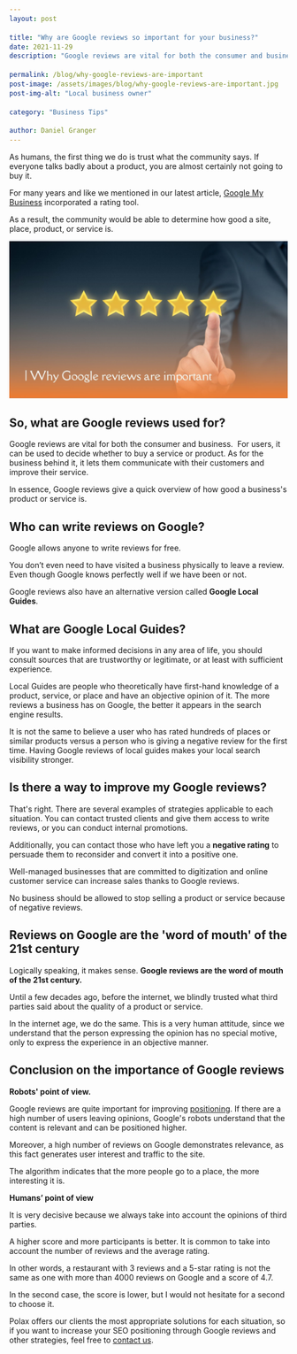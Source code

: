 ```yaml
---
layout: post

title: "Why are Google reviews so important for your business?"
date: 2021-11-29
description: "Google reviews are vital for both the consumer and business.  For users, it can be used to decide whether to buy a service or product. As for the business behind it, it lets them communicate with their customers and improve their service. In essence, Google reviews give a quick overview of how good a business's product or service is."

permalink: /blog/why-google-reviews-are-important
post-image: /assets/images/blog/why-google-reviews-are-important.jpg
post-img-alt: "Local business owner"

category: "Business Tips"

author: Daniel Granger
---
```



As humans, the first thing we do is trust what the community says. If everyone talks badly about a product, you are almost certainly not going to buy it.

For many years and like we mentioned in our latest article, [Google My Business](https://polax.co.uk/blog/a-guide-to-position-your-local-business-on-google-my-business) incorporated a rating tool.

As a result, the community would be able to determine how good a site, place, product, or service is.

![Local business owner](/assets/images/blog/why-google-reviews-are-important.jpg)

## So, what are Google reviews used for?

Google reviews are vital for both the consumer and business.  For users, it can be used to decide whether to buy a service or product. As for the business behind it, it lets them communicate with their customers and improve their service.

In essence, Google reviews give a quick overview of how good a business's product or service is.

## Who can write reviews on Google?

Google allows anyone to write reviews for free.

You don’t even need to have visited a business physically to leave a review. Even though Google knows perfectly well if we have been or not.

Google reviews also have an alternative version called **Google Local Guides**.

## What are Google Local Guides?

If you want to make informed decisions in any area of life, you should consult sources that are trustworthy or legitimate, or at least with sufficient experience.

Local Guides are people who theoretically have first-hand knowledge of a product, service, or place and have an objective opinion of it. The more reviews a business has on Google, the better it appears in the search engine results.

It is not the same to believe a user who has rated hundreds of places or similar products versus a person who is giving a negative review for the first time. Having Google reviews of local guides makes your local search visibility stronger.

## Is there a way to improve my Google reviews?

That's right. There are several examples of strategies applicable to each situation. You can contact trusted clients and give them access to write reviews, or you can conduct internal promotions.

Additionally, you can contact those who have left you a **negative rating** to persuade them to reconsider and convert it into a positive one.

Well-managed businesses that are committed to digitization and online customer service can increase sales thanks to Google reviews.

No business should be allowed to stop selling a product or service because of negative reviews.

## Reviews on Google are the 'word of mouth' of the 21st century

Logically speaking, it makes sense. **Google reviews are the word of mouth of the 21st century.**

Until a few decades ago, before the internet, we blindly trusted what third parties said about the quality of a product or service.

In the internet age, we do the same. This is a very human attitude, since we understand that the person expressing the opinion has no special motive, only to express the experience in an objective manner.

## Conclusion on the importance of Google reviews

**Robots' point of view.**

Google reviews are quite important for improving [positioning](https://polax.co.uk/blog/common-seo-mistakes-you-need-to-avoid). If there are a high number of users leaving opinions, Google's robots understand that the content is relevant and can be positioned higher.

Moreover, a high number of reviews on Google demonstrates relevance, as this fact generates user interest and traffic to the site.

The algorithm indicates that the more people go to a place, the more interesting it is.

**Humans’ point of view**

It is very decisive because we always take into account the opinions of third parties.

A higher score and more participants is better. It is common to take into account the number of reviews and the average rating.

In other words, a restaurant with 3 reviews and a 5-star rating is not the same as one with more than 4000 reviews on Google and a score of 4.7.

In the second case, the score is lower, but I would not hesitate for a second to choose it.

Polax offers our clients the most appropriate solutions for each situation, so if you want to increase your SEO positioning through Google reviews and other strategies, feel free to [contact us](https://polax.co.uk/contact).